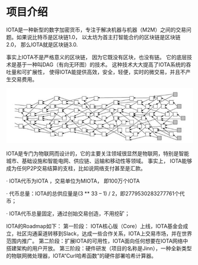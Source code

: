 #  项目介绍

IOTA是一种新型的数字加密货币，专注于解决机器与机器（M2M）之间的交易问题。如果说比特币是区块链1.0，  以太坊为首主打智能合约的区块链是区块链2.0， 那么IOTA就是区块链3.0. 

事实上IOTA不是严格意义的区块链， 因为它既没有区块，也没有链。 它的底层技术是基于一种叫DAG（有向无环图）的技术。 这种技术大大提高了IOTA系统的吞吐量和可扩展性， 使得IOTA能提供高效，安全，轻便，实时的微交易，并且不产生交易费用。 

![](./_image/2018-03-16-09-02-15.jpg)

IOTA是专门为物联网而设计的，它的主要关注领域很显然是物联网，特别是智能城市、基础设施和智能电网、供应链、运输和移动性等领域。 事实上， IOTA能够成为任何P2P交易结算的支柱，比如说网络支付甚至是汇款。 

· IOTA代币为IOTA ，交易单位为MIOTA， 即100万个IOTA

· 代币总量：IOTA的总供应量是(3 ** 33 – 1) / 2，即2779530283277761个代币；

· IOTA代币总量固定，通过创始交易创造，不用挖矿；

IOTA的Roadmap如下：
第一阶段： IOTA核心版（Core）上线，IOTA基金会成立，社区沟通渠道转移到Slack，达成一些合作关系，IOTA上交易市场，并在世界范围内推广。
第二阶段：扩展IOTA的可用性，IOTA面向任何想要在IOTA网络中搭建架构的用户开放。
第三阶段：硬件研发（项目的名称是Jinn），一种全新类型的物联网微处理器，IOTA“Curl哈希函数”的硬件部署哈希计算器。
